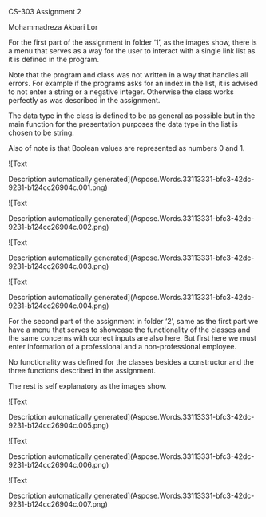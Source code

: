﻿CS-303 Assignment 2

Mohammadreza Akbari Lor

For the first part of the assignment in folder ‘1’, as the images show, there is a menu that serves as a way for the user to interact with a single link list as it is defined in the program.

Note that the program and class was not written in a way that handles all errors. For example if the programs asks for an index in the list, it is advised to not enter a string or a negative integer. Otherwise the class works perfectly as was described in the assignment.

The data type in the class is defined to be as general as possible but in the main function for the presentation purposes the data type in the list is chosen to be string.

Also of note is that Boolean values are represented as numbers 0 and 1. 

![Text

Description automatically generated](Aspose.Words.33113331-bfc3-42dc-9231-b124cc26904c.001.png)

![Text

Description automatically generated](Aspose.Words.33113331-bfc3-42dc-9231-b124cc26904c.002.png)

![Text

Description automatically generated](Aspose.Words.33113331-bfc3-42dc-9231-b124cc26904c.003.png)

![Text

Description automatically generated](Aspose.Words.33113331-bfc3-42dc-9231-b124cc26904c.004.png)


















For the second part of the assignment in folder ‘2’, same as the first part we have a menu that serves to showcase the functionality of the classes and the same concerns with correct inputs are also here. But first here we must enter information of a professional and a non-professional employee.

No functionality was defined for the classes besides a constructor and the three functions described in the assignment.

The rest is self explanatory as the images show.

![Text

Description automatically generated](Aspose.Words.33113331-bfc3-42dc-9231-b124cc26904c.005.png)

![Text

Description automatically generated](Aspose.Words.33113331-bfc3-42dc-9231-b124cc26904c.006.png)

![Text

Description automatically generated](Aspose.Words.33113331-bfc3-42dc-9231-b124cc26904c.007.png)

